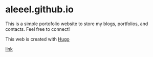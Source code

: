 # aleeel.github.io

This is a simple portofolio website to store my blogs, portfolios, and contacts. Feel free to connect!

This web is created with [Hugo](https://gohugo.io/)

[link](khalilullahalfaath.github.io)